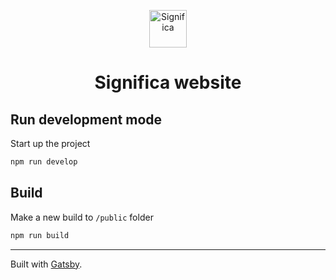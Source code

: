 <p align="center">
  <a href="https://significa.co">
    <img alt="Significa" src="https://avatars2.githubusercontent.com/u/21216358?s=200&v=4" width="60" />
  </a>
</p>
<h1 align="center">
  Significa website
</h1>

## Run development mode

Start up the project

```sh
npm run develop
```

## Build

Make a new build to `/public` folder

```sh
npm run build
```
 
--- 

Built with [Gatsby](https://www.gatsbyjs.org/).
